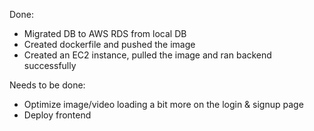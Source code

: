 Done:
- Migrated DB to AWS RDS from local DB
- Created dockerfile and pushed the image
- Created an EC2 instance, pulled the image and ran backend successfully

Needs to be done:
- Optimize image/video loading a bit more on the login & signup page
- Deploy frontend
